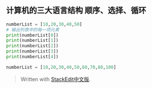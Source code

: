 计算机的三大语言结构
顺序、选择、循环
--

```python
numberList = [10,20,30,40,50]
# 输出列表中的每一项元素
print(numberList[0])
print(numberList[1])
print(numberList[2])
print(numberList[3])
print(numberList[4])
```

```python
numberList = [10,20,30,40,50,60,70,80,100]

```


> Written with [StackEdit中文版](https://stackedit.cn/).
<!--stackedit_data:
eyJoaXN0b3J5IjpbODUxMjA4NTQ1XX0=
-->